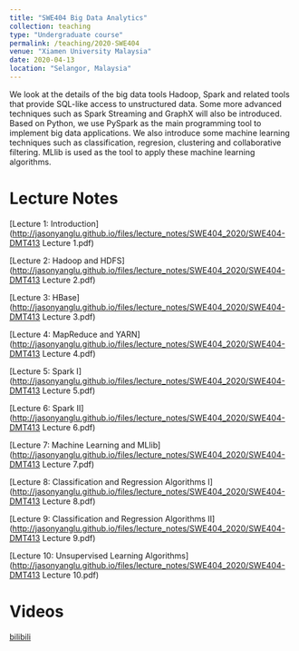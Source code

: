 ```yaml
---
title: "SWE404 Big Data Analytics"
collection: teaching
type: "Undergraduate course"
permalink: /teaching/2020-SWE404
venue: "Xiamen University Malaysia"
date: 2020-04-13
location: "Selangor, Malaysia"
---
```


We look at the details of the big data tools Hadoop, Spark and related tools that provide SQL-like access to unstructured data. Some more advanced techniques such as Spark Streaming and GraphX will also be introduced. Based on Python, we use PySpark as the main programming tool to implement big data applications. We also introduce some machine learning techniques such as classification, regresion, clustering and collaborative filtering. MLlib is used as the tool to apply these machine learning algorithms.

Lecture Notes
======
[Lecture 1: Introduction](http://jasonyanglu.github.io/files/lecture_notes/SWE404_2020/SWE404-DMT413 Lecture 1.pdf)

[Lecture 2: Hadoop and HDFS](http://jasonyanglu.github.io/files/lecture_notes/SWE404_2020/SWE404-DMT413 Lecture 2.pdf)

[Lecture 3: HBase](http://jasonyanglu.github.io/files/lecture_notes/SWE404_2020/SWE404-DMT413 Lecture 3.pdf)

[Lecture 4: MapReduce and YARN](http://jasonyanglu.github.io/files/lecture_notes/SWE404_2020/SWE404-DMT413 Lecture 4.pdf)

[Lecture 5: Spark I](http://jasonyanglu.github.io/files/lecture_notes/SWE404_2020/SWE404-DMT413 Lecture 5.pdf)

[Lecture 6: Spark II](http://jasonyanglu.github.io/files/lecture_notes/SWE404_2020/SWE404-DMT413 Lecture 6.pdf)

[Lecture 7: Machine Learning and MLlib](http://jasonyanglu.github.io/files/lecture_notes/SWE404_2020/SWE404-DMT413 Lecture 7.pdf)

[Lecture 8: Classification and Regression Algorithms I](http://jasonyanglu.github.io/files/lecture_notes/SWE404_2020/SWE404-DMT413 Lecture 8.pdf)

[Lecture 9: Classification and Regression Algorithms II](http://jasonyanglu.github.io/files/lecture_notes/SWE404_2020/SWE404-DMT413 Lecture 9.pdf)

[Lecture 10: Unsupervised Learning Algorithms](http://jasonyanglu.github.io/files/lecture_notes/SWE404_2020/SWE404-DMT413 Lecture 10.pdf)

Videos
======
[bilibili](https://www.bilibili.com/video/BV1WK4y1t7yb/)
